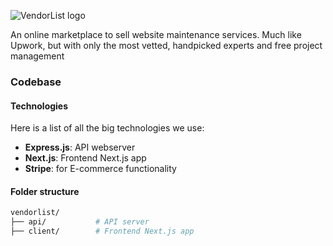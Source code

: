 ![VendorList logo](https://i.imgur.com/zumqNse.png "VendorList")

An online marketplace to sell website maintenance services. Much like Upwork, but with only the most vetted, handpicked experts and free project management

### Codebase
#### Technologies
Here is a list of all the big technologies we use:
- **Express.js**: API webserver
- **Next.js**: Frontend Next.js app
- **Stripe**: for E-commerce functionality

#### Folder structure
```sh
vendorlist/
├── api/           # API server
├── client/        # Frontend Next.js app
```